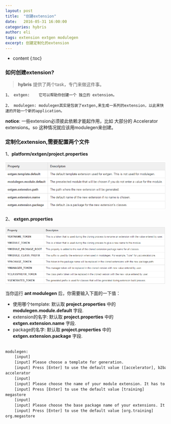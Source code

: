 ```yaml
---
layout: post
title:  "创建extension"
date:   2016-05-31 16:00:00
categories: hybris
author: eli
tags: extension extgen modulegen
excerpt: 创建定制化的extension
---
```

* content
{:toc}

### 如何创建extension?

> **hybris** 提供了两个task，专门来做这件事。

```
1、 extgen:    它可以帮助你创建一个 独立的 extension。

2、 modulegen: modulegen其实是包装了extgen,来生成一系列的extension，以此来快速的开始一个新的application。

```

**notice**: 一些extension必须彼此依赖才能起作用，比如 大部分的 Accelerator extensions。so 这种情况就应该用modulegen来创建。

### 定制化extension,需要配置两个文件

1、**platform/extgen/project.properties**

![project.properties](https://raw.githubusercontent.com/levioZ/levioZ.github.io/master/images/project_properties.png)

2、 **extgen.properties**

![extgen.properties](https://raw.githubusercontent.com/levioZ/levioZ.github.io/master/images/extgen_properties.png)

当你运行 **ant modulegen** 后，你需要输入下面的一下值：

* 使用哪个template: 默认取 **project.properties** 中的 **modulegen.module.default** 字段.
*  extension的名字: 默认取 **project.properties** 中的 **extgen.extension.name** 字段.
*    package的名字: 默认取 **project.properties** 中的 **extgen.extension.package** 字段.

```xml

modulegen:
    [input]
    [input] Please choose a template for generation.
    [input] Press [Enter] to use the default value ([accelerator], b2baccelerator, telcoaccelerator, commercewebservices)
accelerator
    [input]
    [input] Please choose the name of your module extension. It has to start with a letter followed by letters and/or numbers.
    [input] Press [Enter] to use the default value [training]
megastore
    [input]
    [input] Please choose the base package name of your extensions. It has to fulfill java package name convention. Each extension in the module will add its name to this package.
    [input] Press [Enter] to use the default value [org.training]
org.megastore

```
